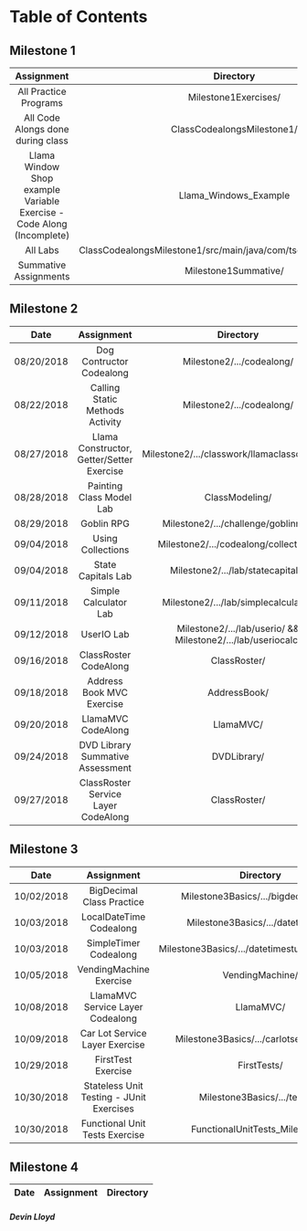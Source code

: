 # Table of Contents
 ## Milestone 1
| Assignment | Directory |
|:---------------:|:------------:|
| All Practice Programs | Milestone1Exercises/ |
| All Code Alongs done during class | ClassCodealongsMilestone1/ |
| Llama Window Shop example Variable Exercise - Code Along (Incomplete) | Llama_Windows_Example |
| All Labs | ClassCodealongsMilestone1/src/main/java/com/tsguild/milestone1/labs |
| Summative Assignments | Milestone1Summative/ |
 ## Milestone 2
| Date | Assignment | Directory |
|:----:|:----------:|:---------:|
| 08/20/2018 | Dog Contructor Codealong | Milestone2/.../codealong/ |
| 08/22/2018 | Calling Static Methods Activity | Milestone2/.../codealong/ |
| 08/27/2018 | Llama Constructor, Getter/Setter Exercise | Milestone2/.../classwork/llamaclassdiagram/ |
| 08/28/2018 | Painting Class Model Lab | ClassModeling/ |
| 08/29/2018 | Goblin RPG | Milestone2/.../challenge/goblinrpg/ |
| 09/04/2018 | Using Collections | Milestone2/.../codealong/collections/ |
| 09/04/2018 | State Capitals Lab | Milestone2/.../lab/statecapitals/ |
| 09/11/2018 | Simple Calculator Lab | Milestone2/.../lab/simplecalculator/ |
| 09/12/2018 | UserIO Lab | Milestone2/.../lab/userio/ && Milestone2/.../lab/useriocalc/ |
| 09/16/2018 | ClassRoster CodeAlong | ClassRoster/ |
| 09/18/2018 | Address Book MVC Exercise | AddressBook/ |
| 09/20/2018 | LlamaMVC CodeAlong | LlamaMVC/ |
| 09/24/2018 | DVD Library Summative Assessment | DVDLibrary/ |
| 09/27/2018 | ClassRoster Service Layer CodeAlong | ClassRoster/ |
 ## Milestone 3
| Date | Assignment | Directory |
|:----:|:----------:|:---------:|
| 10/02/2018 | BigDecimal Class Practice | Milestone3Basics/.../bigdecimalwork |
| 10/03/2018 | LocalDateTime Codealong | Milestone3Basics/.../datetimestuff |
| 10/03/2018 | SimpleTimer Codealong | Milestone3Basics/.../datetimestuff/simpletimer/ |
| 10/05/2018 | VendingMachine Exercise | VendingMachine/ |
| 10/08/2018 | LlamaMVC Service Layer Codealong | LlamaMVC/ |
| 10/09/2018 | Car Lot Service Layer Exercise | Milestone3Basics/.../carlotservicelayer/ |
| 10/29/2018 | FirstTest Exercise | FirstTests/ |
| 10/30/2018 | Stateless Unit Testing - JUnit Exercises | Milestone3Basics/.../testing/ |
| 10/30/2018 | Functional Unit Tests Exercise |  FunctionalUnitTests_MilestoneIII |
 ## Milestone 4
| Date | Assignment | Directory |
|:------:|:----------------:|:------------:|
 ##### Devin Lloyd
